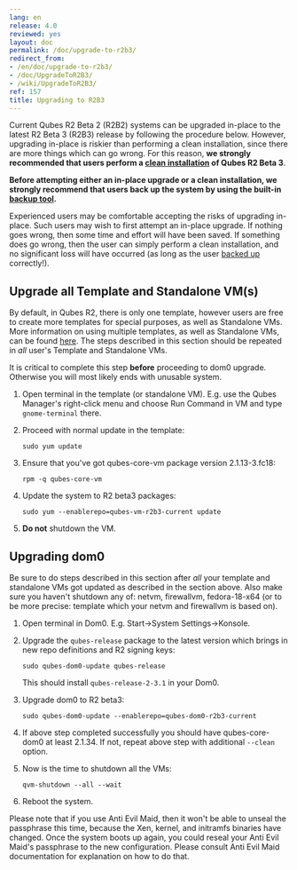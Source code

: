 ```yaml
---
lang: en
release: 4.0
reviewed: yes
layout: doc
permalink: /doc/upgrade-to-r2b3/
redirect_from:
- /en/doc/upgrade-to-r2b3/
- /doc/UpgradeToR2B3/
- /wiki/UpgradeToR2B3/
ref: 157
title: Upgrading to R2B3
---
```


Current Qubes R2 Beta 2 (R2B2) systems can be upgraded in-place to the latest R2 Beta 3 (R2B3) release by following the procedure below. However, upgrading in-place is riskier than performing a clean installation, since there are more things which can go wrong. For this reason, **we strongly recommended that users perform a [clean installation](/doc/installation-guide/) of Qubes R2 Beta 3**.

**Before attempting either an in-place upgrade or a clean installation, we strongly recommend that users back up the system by using the built-in [backup tool](/doc/backup-restore/).**

Experienced users may be comfortable accepting the risks of upgrading in-place. Such users may wish to first attempt an in-place upgrade. If nothing goes wrong, then some time and effort will have been saved. If something does go wrong, then the user can simply perform a clean installation, and no significant loss will have occurred (as long as the user [backed up](/doc/backup-restore/) correctly!).

Upgrade all Template and Standalone VM(s)
-----------------------------------------

By default, in Qubes R2, there is only one template, however users are free to create more templates for special purposes, as well as Standalone VMs. More information on using multiple templates, as well as Standalone VMs, can be found [here](/doc/software-update-vm/). The steps described in this section should be repeated in *all* user's Template and Standalone VMs.

It is critical to complete this step **before** proceeding to dom0 upgrade. Otherwise you will most likely ends with unusable system.

1. Open terminal in the template (or standalone VM). E.g. use the Qubes Manager's right-click menu and choose Run Command in VM and type `gnome-terminal` there.
2. Proceed with normal update in the template:

    ~~~
    sudo yum update
    ~~~

3. Ensure that you've got qubes-core-vm package version 2.1.13-3.fc18:

    ~~~
    rpm -q qubes-core-vm
    ~~~

4. Update the system to R2 beta3 packages:

    ~~~
    sudo yum --enablerepo=qubes-vm-r2b3-current update
    ~~~

5. **Do not** shutdown the VM.

Upgrading dom0
--------------

Be sure to do steps described in this section after *all* your template and standalone VMs got updated as described in the section above. Also make sure you haven't shutdown any of: netvm, firewallvm, fedora-18-x64 (or to be more precise: template which your netvm and firewallvm is based on).

1. Open terminal in Dom0. E.g. Start-\>System Settings-\>Konsole.
2. Upgrade the `qubes-release` package to the latest version which brings in new repo definitions and R2 signing keys:

    ~~~
    sudo qubes-dom0-update qubes-release
    ~~~

    This should install `qubes-release-2-3.1` in your Dom0.

3. Upgrade dom0 to R2 beta3:

    ~~~
    sudo qubes-dom0-update --enablerepo=qubes-dom0-r2b3-current
    ~~~

4. If above step completed successfully you should have qubes-core-dom0 at least 2.1.34. If not, repeat above step with additional `--clean` option.
5. Now is the time to shutdown all the VMs:

    ~~~
    qvm-shutdown --all --wait
    ~~~

6. Reboot the system.

Please note that if you use Anti Evil Maid, then it won't be able to unseal the passphrase this time, because the Xen, kernel, and initramfs binaries have changed. Once the system boots up again, you could reseal your Anti Evil Maid's passphrase to the new configuration. Please consult Anti Evil Maid documentation for explanation on how to do that.
